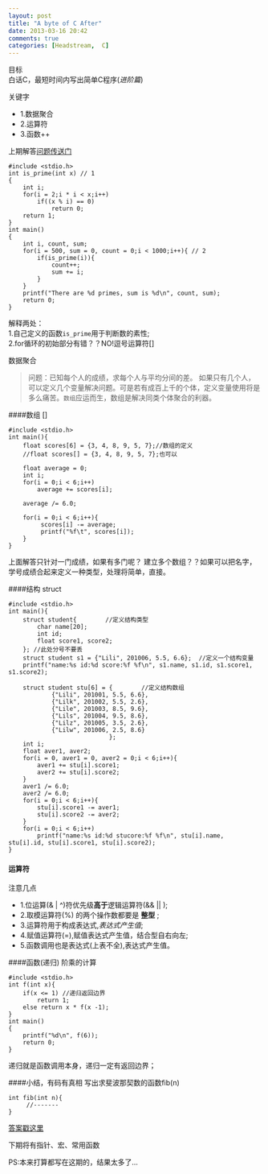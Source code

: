 ```yaml
---
layout: post
title: "A byte of C After"
date: 2013-03-16 20:42
comments: true
categories: [Headstream,  C]
---
```


目标  
白话C，最短时间内写出简单C程序(*进阶篇*)

关键字  

+ 1.数据聚合
+ 2.运算符
+ 3.函数++

上期解答[问题传送门](/archives/learningc.markdown)

    #include <stdio.h>
    int is_prime(int x) // 1
    {
        int i;
        for(i = 2;i * i < x;i++)
            if((x % i) == 0) 
                return 0;
        return 1;
    }
    int main() 
    {
        int i, count, sum;
        for(i = 500, sum = 0, count = 0;i < 1000;i++){ // 2
            if(is_prime(i)){
                count++;        
                sum += i;
            }            
        }
        printf("There are %d primes, sum is %d\n", count, sum);
        return 0;
    }

解释两处：  
1.自己定义的函数`is_prime`用于判断数的素性;  
2.for循环的初始部分有错？？NO!逗号运算符[]   

数据聚合
>问题：已知每个人的成绩，求每个人与平均分间的差。
如果只有几个人，可以定义几个变量解决问题。可是若有成百上千的个体，定义变量使用将是多么痛苦。`数组`应运而生，数组是解决同类个体聚合的利器。

####数组 []

    #include <stdio.h>
    int main(){
        float scores[6] = {3, 4, 8, 9, 5, 7};//数组的定义
        //float scores[] = {3, 4, 8, 9, 5, 7};也可以 
    
        float average = 0;
        int i;
        for(i = 0;i < 6;i++)
            average += scores[i];
    
        average /= 6.0;
    
        for(i = 0;i < 6;i++){
             scores[i] -= average;
             printf("%f\t", scores[i]);
        }    
    }

上面解答只针对一门成绩，如果有多门呢？ 建立多个数组？？如果可以把名字，学号成绩合起来定义一种类型，处理将简单，直接。

####结构 struct

    #include <stdio.h>
    int main(){
        struct student{        //定义结构类型
            char name[20];        
            int id;
            float score1, score2;
        }; //此处分号不要丢
        struct student s1 = {"Lili", 201006, 5.5, 6.6};  //定义一个结构变量
        printf("name:%s id:%d score:%f %f\n", s1.name, s1.id, s1.score1, s1.score2);
    
        struct student stu[6] = {        //定义结构数组
                {"Lili", 201001, 5.5, 6.6},
                {"Lilk", 201002, 5.5, 2.6},
                {"Lile", 201003, 8.5, 9.6},
                {"Lils", 201004, 9.5, 8.6},
                {"Lilz", 201005, 3.5, 2.6},
                {"Lilw", 201006, 2.5, 8.6}
                                };
        int i;
        float aver1, aver2;
        for(i = 0, aver1 = 0, aver2 = 0;i < 6;i++){
            aver1 += stu[i].score1;        
            aver2 += stu[i].score2;        
        }
        aver1 /= 6.0;
        aver2 /= 6.0;
        for(i = 0;i < 6;i++){
            stu[i].score1 -= aver1; 
            stu[i].score2 -= aver2;
        }
        for(i = 0;i < 6;i++)
            printf("name:%s id:%d stucore:%f %f\n", stu[i].name, stu[i].id, stu[i].score1, stu[i].score2);
    }


#### 运算符

注意几点   

+ 1.位运算(& | ^)符优先级**高于**逻辑运算符(&& || );
+ 2.取模运算符(%) 的两个操作数都要是 **整型** ;
+ 3.运算符用于构成表达式,*表达式产生值*;
+ 4.赋值运算符(=),赋值表达式产生值，结合型自右向左;
+ 5.函数调用也是表达式(上表不全),表达式产生值。

####函数(递归)
阶乘的计算

    #include <stdio.h>
    int f(int x){
        if(x <= 1) //递归返回边界
            return 1;
        else return x * f(x -1);
    }
    int main()
    {
        printf("%d\n", f(6));
        return 0;
    }

递归就是函数调用本身，递归一定有返回边界；

####小结，有码有真相
写出求斐波那契数的函数fib(n)

    int fib(int n){
         //-------
    }

[答案戳这里](/archives/learning_c3.markdown)

下期将有指针、宏、常用函数

PS:本来打算都写在这期的，结果太多了...
